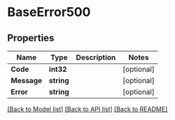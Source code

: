 # BaseError500

## Properties

Name | Type | Description | Notes
------------ | ------------- | ------------- | -------------
**Code** | **int32** |  | [optional] 
**Message** | **string** |  | [optional] 
**Error** | **string** |  | [optional] 

[[Back to Model list]](../README.md#documentation-for-models) [[Back to API list]](../README.md#documentation-for-api-endpoints) [[Back to README]](../README.md)


